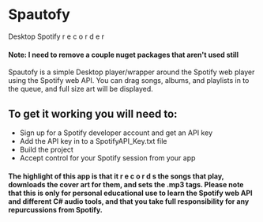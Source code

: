 # Spautofy
Desktop Spotify r e c o r d e r

#### Note: I need to remove a couple nuget packages that aren't used still

Spautofy is a simple Desktop player/wrapper around the Spotify web player using the Spotify web API.  You can drag songs, albums, and playlists in to the queue, and full size art will be displayed.

## To get it working you will need to:
 - Sign up for a Spotify developer account and get an API key
 - Add the API key in to a SpotifyAPI_Key.txt file
 - Build the project
 - Accept control for your Spotify session from your app
 
#### The highlight of this app is that it r e c o r d s the songs that play, downloads the cover art for them, and sets the .mp3 tags.  Please note that this is only for personal educational use to learn the Spotify web API and different C# audio tools, and that you take full responsibility for any repurcussions from Spotify.
